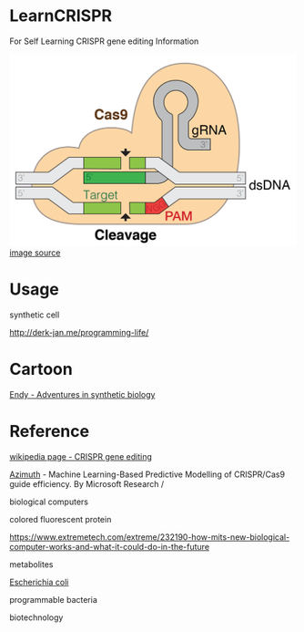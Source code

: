 # LearnCRISPR
For Self Learning CRISPR gene editing Information

![crispr](images/GRNA-Cas9.png)
[image source](https://en.wikipedia.org/wiki/CRISPR_gene_editing#/media/File:GRNA-Cas9.png)

# Usage

synthetic cell 

http://derk-jan.me/programming-life/

# Cartoon

[Endy - Adventures in synthetic biology](http://derk-jan.me/programming-life/downloads/readings/1.%20Endy%20-%20Adventures%20in%20synthetic%20biology.pdf)

# Reference

[wikipedia page - CRISPR gene editing](https://en.wikipedia.org/wiki/CRISPR_gene_editing)

[Azimuth](https://github.com/MicrosoftResearch/Azimuth) - Machine Learning-Based Predictive Modelling of CRISPR/Cas9 guide efficiency. By Microsoft Research
/

biological computers

colored fluorescent protein

https://www.extremetech.com/extreme/232190-how-mits-new-biological-computer-works-and-what-it-could-do-in-the-future

metabolites

[Escherichia coli](https://en.wikipedia.org/wiki/Escherichia_coli)

programmable bacteria

biotechnology 
